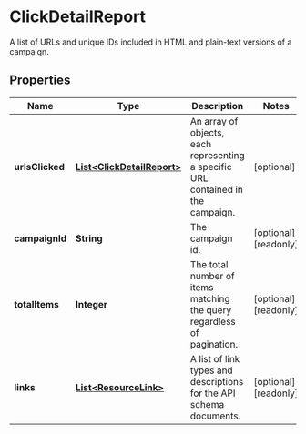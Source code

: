 

# ClickDetailReport

A list of URLs and unique IDs included in HTML and plain-text versions of a campaign.

## Properties

| Name | Type | Description | Notes |
|------------ | ------------- | ------------- | -------------|
|**urlsClicked** | [**List&lt;ClickDetailReport&gt;**](ClickDetailReport.md) | An array of objects, each representing a specific URL contained in the campaign. |  [optional] |
|**campaignId** | **String** | The campaign id. |  [optional] [readonly] |
|**totalItems** | **Integer** | The total number of items matching the query regardless of pagination. |  [optional] [readonly] |
|**links** | [**List&lt;ResourceLink&gt;**](ResourceLink.md) | A list of link types and descriptions for the API schema documents. |  [optional] [readonly] |



